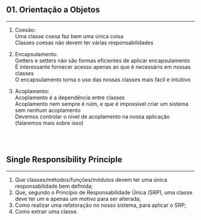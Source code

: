 <h2>01. Orientação a Objetos</h2>

-------

 1. Coesão:</br>
   Uma classe coesa faz bem uma única coisa</br>
   Classes coesas não devem ter várias responsabilidades</br>

 1. Encapsulamento:</br>
    Getters e setters não são formas eficientes de aplicar encapsulamento</br>
    É interessante fornecer acesso apenas ao que é necessário em nossas classes</br>
    O encapsulamento torna o uso das nossas classes mais fácil e intuitivo</br>

 1. Acoplamento:</br>
    Acoplamento é a dependência entre classes</br>
    Acoplamento nem sempre é ruim, e que é impossível criar um sistema sem nenhum acoplamento</br>
    Devemos controlar o nível de acoplamento na nossa aplicação (falaremos mais sobre isso)</br>

</br></br>

<h2>Single Responsibility Principle</h2>

----

1. Que classes/métodos/funções/módulos devem ter uma única responsabilidade bem definida;
1. Que, segundo o Princípio de Responsabilidade Única (SRP), uma classe deve ter um e apenas um motivo para ser alterada;
1. Como realizar uma refatoração no nosso sistema, para aplicar o SRP;
1. Como extrair uma classe.
